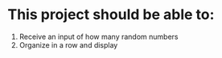 # This project should be able to:

1. Receive an input of how many random numbers 
2. Organize in a row and display